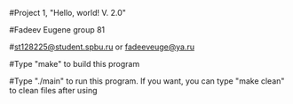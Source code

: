 #Project 1, "Hello, world! V. 2.0"

#Fadeev Eugene group 81

#st128225@student.spbu.ru or fadeeveuge@ya.ru

#Type "make" to build this program

#Type "./main" to run this program. If you want, you can type "make clean" to clean files after using 
